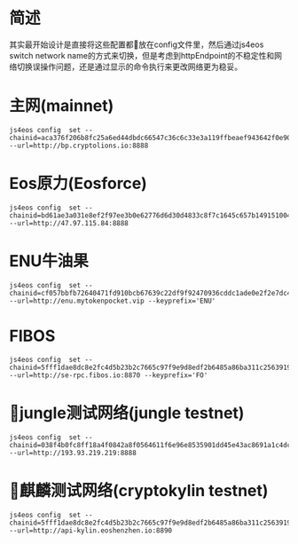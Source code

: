 # 简述
其实最开始设计是直接将这些配置都放在config文件里，然后通过js4eos switch network name的方式来切换，但是考虑到httpEndpoint的不稳定性和网络切换误操作问题，还是通过显示的命令执行来更改网络更为稳妥。

# 主网(mainnet)

```
js4eos config  set --chainid=aca376f206b8fc25a6ed44dbdc66547c36c6c33e3a119ffbeaef943642f0e906 --url=http://bp.cryptolions.io:8888
```

# Eos原力(Eosforce)
```
js4eos config  set --chainid=bd61ae3a031e8ef2f97ee3b0e62776d6d30d4833c8f7c1645c657b149151004b --url=http://47.97.115.84:8888
```

# ENU牛油果
```
js4eos config  set --chainid=cf057bbfb72640471fd910bcb67639c22df9f92470936cddc1ade0e2f2e7dc4f --url=http://enu.mytokenpocket.vip --keyprefix='ENU'
```

# FIBOS
```
js4eos config  set --chainid=5fff1dae8dc8e2fc4d5b23b2c7665c97f9e9d8edf2b6485a86ba311c25639191 --url=http://se-rpc.fibos.io:8870 --keyprefix='FO'
```

# jungle测试网络(jungle testnet)

```
js4eos config  set --chainid=038f4b0fc8ff18a4f0842a8f0564611f6e96e8535901dd45e43ac8691a1c4dca --url=http://193.93.219.219:8888
```

# 麒麟测试网络(cryptokylin testnet)

```
js4eos config  set --chainid=5fff1dae8dc8e2fc4d5b23b2c7665c97f9e9d8edf2b6485a86ba311c25639191 --url=http://api-kylin.eoshenzhen.io:8890
```
